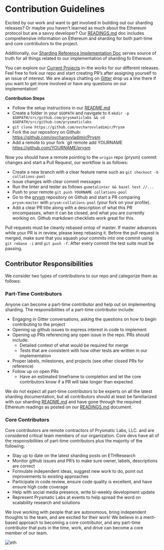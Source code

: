 # Contribution Guidelines

Excited by our work and want to get involved in building out our sharding releases? Or maybe you haven't learned as much about the Ethereum protocol but are a savvy developer? Our [READINGS.md](https://github.com/ovcharovvladimir/Prysm/blob/master/validator/READINGS.md) doc includes comprehensive information on Ethereum and sharding for both part-time and core contributors to the project.

Additionally, our [Sharding Reference Implementation Doc](https://github.com/ovcharovvladimir/Prysm/blob/master/validator/README.md) serves source of truth for all things related to our implementation of sharding fo Ethereum.

You can explore our [Current Projects](https://github.com/ovcharovvladimir/Prysm/projects) in-the works for our different releases. Feel free to fork our repo and start creating PR’s after assigning yourself to an issue of interest. We are always chatting on [Gitter](https://gitter.im/prysmaticlabs/gess-sharding) drop us a line there if you want to get more involved or have any questions on our implementation!

**Contribution Steps**

-   Follow the setup instructions in our [README.md](https://github.com/ovcharovvladimir/Prysm/blob/master/README.md)
-   Create a folder in your `$GOPATH` and navigate to it `mkdir -p $GOPATH/src/github.com/prysmaticlabs && cd $GOPATH/src/github.com/prysmaticlabs`
-   `git clone https://github.com/ovcharovvladimir/Prysm`
-   Fork the our repository on Github: <https://github.com/ovcharovvladimir/Prysm>
-   Add a remote to your fork
    \`git remote add YOURNAME <https://github.com/YOURNAME/prysm>

Now you should have a remote pointing to the `origin` repo (prysm) commit changes and start a Pull Request, our workflow is as follows:

-   Create a new branch with a clear feature name such as `git checkout -b collations-pool`
-   Issue changes with clear commit messages
-   Run the linter and tester as follows `gometalinter && bazel test //...`
-   Push to your remote `git push YOURNAME collations-pool`
-   Go to the [prysm](https://github.com/ovcharovvladimir/Prysm) repository on Github and start a PR comparing `prysm:master` with `prysm:collations-pool` (your fork on your profile).
-   Add a clear PR title along with a description of what this PR encompasses, when it can be closed, and what you are currently working on. Github markdown checklists work great for this.

Pull requests must be cleanly rebased ontop of master. If master advances while your PR is in review, please keep rebasing it.
Before the pull request is merged, make sure that you squash your commits into one commit using `git rebase -i` and `git push -f`. After every commit the test suite must be passing.

## Contributor Responsibilities

We consider two types of contributions to our repo and categorize them as follows:

### Part-Time Contributors

Anyone can become a part-time contributor and help out on implementing sharding. The responsibilities of a part-time contributor include:

-   Engaging in Gitter conversations, asking the questions on how to begin contributing to the project
-   Opening up github issues to express interest in code to implement
-   Opening up PRs referencing any open issue in the repo. PRs should include:
    -   Detailed context of what would be required for merge
    -   Tests that are consistent with how other tests are written in our implementation
-   Proper labels, milestones, and projects (see other closed PRs for reference)
-   Follow up on open PRs
    -   Have an estimated timeframe to completion and let the core contributors know if a PR will take longer than expected

We do not expect all part-time contributors to be experts on all the latest sharding documentation, but all contributors should at least be familiarized with our sharding [README.md](https://github.com/ovcharovvladimir/Prysm/blob/master/validator/README.md) and have gone through the required Ethereum readings as posted on our [READINGS.md](https://github.com/ovcharovvladimir/Prysm/blob/master/validator/READINGS.md) document.

### Core Contributors

Core contributors are remote contractors of Prysmatic Labs, LLC. and are considered critical team members of our organization. Core devs have all of the responsibilities of part-time contributors plus the majority of the following:

-   Stay up to date on the latest sharding posts on ETHResearch
-   Monitor github issues and PR’s to make sure owner, labels, descriptions are correct
-   Formulate independent ideas, suggest new work to do, point out improvements to existing approaches
-   Participate in code review, ensure code quality is excellent, and have ensure high code coverage
-   Help with social media presence, write bi-weekly development update
-   Represent Prysmatic Labs at events to help spread the word on scalability research and solutions

We love working with people that are autonomous, bring independent thoughts to the team, and are excited for their work! We believe in a merit-based approach to becoming a core contributor, and any part-time contributor that puts in the time, work, and drive can become a core member of our team.

![eth](https://steemitimages.com/DQmV1NASyCJYusDjY1WCvpoWiXh32HyumQHFQhY8zYZ6WDH/source.gif)
